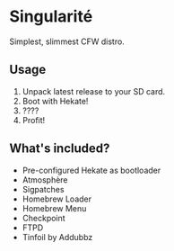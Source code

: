 # Singularité
Simplest, slimmest CFW distro.

## Usage
1) Unpack latest release to your SD card.
2) Boot with Hekate!
3) ????
4) Profit!

## What's included?
- Pre-configured Hekate as bootloader
- Atmosphère
- Sigpatches
- Homebrew Loader
- Homebrew Menu
- Checkpoint
- FTPD
- Tinfoil by Addubbz
